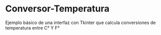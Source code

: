 # Conversor-Temperatura

Ejemplo básico de una interfaz con Tkinter que calcula conversiones de temperatura entre C° Y F°

